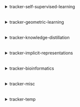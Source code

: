
<details>
<summary>tracker-self-supervised-learning</summary>
<br>

| Repository Name                                                                         |
|:----------------------------------------------------------------------------------------|
| [Self-Supervised-Learning](https://github.com/SauravMaheshkar/Self-Supervised-Learning) |
| [SSL-Graphs](https://github.com/SauravMaheshkar/SSL-Graphs)                             |

</details>
<br>
<br>

<details>
<summary>tracker-geometric-learning</summary>
<br>

| Repository Name                                                                           |
|:------------------------------------------------------------------------------------------|
| [Graph-Property-Prediction](https://github.com/SauravMaheshkar/Graph-Property-Prediction) |
| [Link-Property-Prediction](https://github.com/SauravMaheshkar/Link-Property-Prediction)   |
| [Node-Property-Prediction](https://github.com/SauravMaheshkar/Node-Property-Prediction)   |
| [SSL-Graphs](https://github.com/SauravMaheshkar/SSL-Graphs)                               |

</details>
<br>
<br>

<details>
<summary>tracker-knowledge-distillation</summary>
<br>

| Repository Name                                                                     |
|:------------------------------------------------------------------------------------|
| [Knowledge-Distillation](https://github.com/SauravMaheshkar/Knowledge-Distillation) |

</details>
<br>
<br>

<details>
<summary>tracker-implicit-representations</summary>
<br>

| Repository Name                                 |
|:------------------------------------------------|
| [NeRF](https://github.com/SauravMaheshkar/NeRF) |

</details>
<br>
<br>

<details>
<summary>tracker-bioinformatics</summary>
<br>

| Repository Name                                                                         |
|:----------------------------------------------------------------------------------------|
| [Radiology-Classification](https://github.com/SauravMaheshkar/Radiology-Classification) |

</details>
<br>
<br>

<details>
<summary>tracker-misc</summary>
<br>

| Repository Name                                                                           |
|:------------------------------------------------------------------------------------------|
| [dotfiles](https://github.com/SauravMaheshkar/dotfiles)                                   |
| [kaggle](https://github.com/SauravMaheshkar/kaggle)                                       |
| [Personal-Notes](https://github.com/SauravMaheshkar/Personal-Notes)                       |
| [python-template](https://github.com/SauravMaheshkar/python-template)                     |
| [repos-tracker](https://github.com/SauravMaheshkar/repos-tracker)                         |
| [SauravMaheshkar](https://github.com/SauravMaheshkar/SauravMaheshkar)                     |
| [sauravmaheshkar.github.io](https://github.com/SauravMaheshkar/sauravmaheshkar.github.io) |

</details>
<br>
<br>

<details>
<summary>tracker-temp</summary>
<br>

| Repository Name                                                   |
|:------------------------------------------------------------------|
| [ci](https://github.com/SauravMaheshkar/ci)                       |
| [ColossalAI](https://github.com/SauravMaheshkar/ColossalAI)       |
| [cuml](https://github.com/SauravMaheshkar/cuml)                   |
| [cupy](https://github.com/SauravMaheshkar/cupy)                   |
| [datamol](https://github.com/SauravMaheshkar/datamol)             |
| [DeepSpeed](https://github.com/SauravMaheshkar/DeepSpeed)         |
| [flax](https://github.com/SauravMaheshkar/flax)                   |
| [geoopt](https://github.com/SauravMaheshkar/geoopt)               |
| [hsf.github.io](https://github.com/SauravMaheshkar/hsf.github.io) |
| [JAX-GalSim](https://github.com/SauravMaheshkar/JAX-GalSim)       |
| [jaxopt](https://github.com/SauravMaheshkar/jaxopt)               |
| [jax_cosmo](https://github.com/SauravMaheshkar/jax_cosmo)         |
| [langchain](https://github.com/SauravMaheshkar/langchain)         |
| [mesh](https://github.com/SauravMaheshkar/mesh)                   |
| [MLFastSim](https://github.com/SauravMaheshkar/MLFastSim)         |
| [pyg-lib](https://github.com/SauravMaheshkar/pyg-lib)             |
| [t5x](https://github.com/SauravMaheshkar/t5x)                     |
| [trl](https://github.com/SauravMaheshkar/trl)                     |

</details>
<br>
<br>
